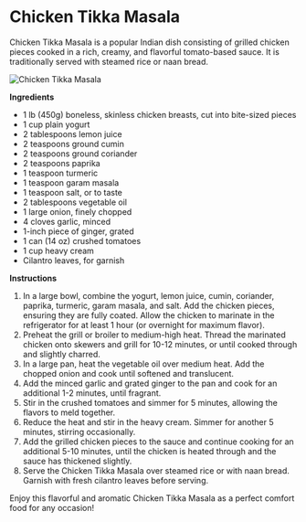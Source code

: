 # Chicken Tikka Masala

Chicken Tikka Masala is a popular Indian dish consisting of grilled chicken pieces cooked in a rich, creamy, and flavorful tomato-based sauce. It is traditionally served with steamed rice or naan bread.

![Chicken Tikka Masala](https://source.unsplash.com/random/?chickentikkamasala)

**Ingredients**
- 1 lb (450g) boneless, skinless chicken breasts, cut into bite-sized pieces
- 1 cup plain yogurt
- 2 tablespoons lemon juice
- 2 teaspoons ground cumin
- 2 teaspoons ground coriander
- 2 teaspoons paprika
- 1 teaspoon turmeric
- 1 teaspoon garam masala
- 1 teaspoon salt, or to taste
- 2 tablespoons vegetable oil
- 1 large onion, finely chopped
- 4 cloves garlic, minced
- 1-inch piece of ginger, grated
- 1 can (14 oz) crushed tomatoes
- 1 cup heavy cream
- Cilantro leaves, for garnish

**Instructions**
1. In a large bowl, combine the yogurt, lemon juice, cumin, coriander, paprika, turmeric, garam masala, and salt. Add the chicken pieces, ensuring they are fully coated. Allow the chicken to marinate in the refrigerator for at least 1 hour (or overnight for maximum flavor).
2. Preheat the grill or broiler to medium-high heat. Thread the marinated chicken onto skewers and grill for 10-12 minutes, or until cooked through and slightly charred.
3. In a large pan, heat the vegetable oil over medium heat. Add the chopped onion and cook until softened and translucent.
4. Add the minced garlic and grated ginger to the pan and cook for an additional 1-2 minutes, until fragrant.
5. Stir in the crushed tomatoes and simmer for 5 minutes, allowing the flavors to meld together.
6. Reduce the heat and stir in the heavy cream. Simmer for another 5 minutes, stirring occasionally.
7. Add the grilled chicken pieces to the sauce and continue cooking for an additional 5-10 minutes, until the chicken is heated through and the sauce has thickened slightly.
8. Serve the Chicken Tikka Masala over steamed rice or with naan bread. Garnish with fresh cilantro leaves before serving.

Enjoy this flavorful and aromatic Chicken Tikka Masala as a perfect comfort food for any occasion!